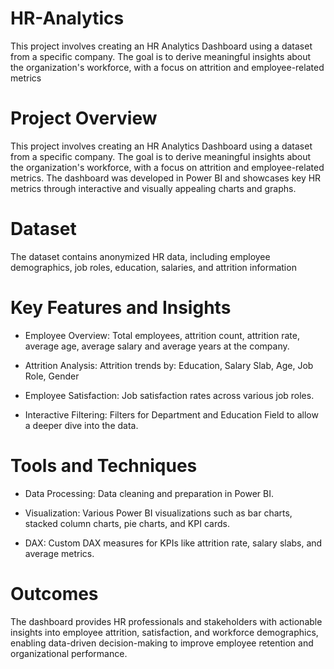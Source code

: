 # HR-Analytics
This project involves creating an HR Analytics Dashboard using a dataset from a specific company. The goal is to derive meaningful insights about the organization's workforce, with a focus on attrition and employee-related metrics

# Project Overview
This project involves creating an HR Analytics Dashboard using a dataset from a specific company. The goal is to derive meaningful insights about the organization's workforce, with a focus on attrition and employee-related metrics. The dashboard was developed in Power BI and showcases key HR metrics through interactive and visually appealing charts and graphs.

# Dataset
The dataset contains anonymized HR data, including employee demographics, job roles, education, salaries, and attrition information

# Key Features and Insights
- Employee Overview:
Total employees, attrition count, attrition rate, average age, average salary and average years at the company.

- Attrition Analysis:
Attrition trends by:
Education, Salary Slab, Age, Job Role, Gender
  
- Employee Satisfaction:
Job satisfaction rates across various job roles.

- Interactive Filtering:
Filters for Department and Education Field to allow a deeper dive into the data.

# Tools and Techniques
- Data Processing:
Data cleaning and preparation in Power BI.

- Visualization:
Various Power BI visualizations such as bar charts, stacked column charts, pie charts, and KPI cards.

- DAX:
Custom DAX measures for KPIs like attrition rate, salary slabs, and average metrics.

# Outcomes
The dashboard provides HR professionals and stakeholders with actionable insights into employee attrition, satisfaction, and workforce demographics, enabling data-driven decision-making to improve employee retention and organizational performance.

